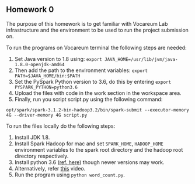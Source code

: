 ## Homework 0

The purpose of this homework is to get familiar with Vocareum Lab infrastructure and the
environment to be used to run the project submission on.

To run the programs on Vocareum terminal the following steps are needed:

1. Set Java version to 1.8 using: ```export JAVA_HOME=/usr/lib/jvm/java-1.8.0-openjdk-amd64```
2. Then add the path to the environment variables: ```export PATH=$JAVA_HOME/bin:$PATH```
3. Set the PySpark Python version to 3.6, do this by entering ```export PYSPARK_PYTHON=python3.6```
4. Upload the files with code in the work section in the workspace area.
5. Finally, run you script script.py using the following command:
```
opt/spark/spark-3.1.2-bin-hadoop3.2/bin/spark-submit --executor-memory 4G --driver-memory 4G script.py
```

To run the files locally do the following steps:
1. Install JDK 1.8.
2. Install Spark Hadoop for mac and set ```SPARK_HOME```, ```HADOOP_HOME``` environment variables to the spark root directory and the hadoop root directory respectively.
3. Install python 3.6 ([ref. here](https://github.com/pyenv/pyenv/issues/1768#issuecomment-1403097990)) though newer versions may work.
4. Alternatively, refer [this](https://www.youtube.com/watch?v=5gFGVDqEYeY) video.
5. Run the program using ```python word_count.py```. 